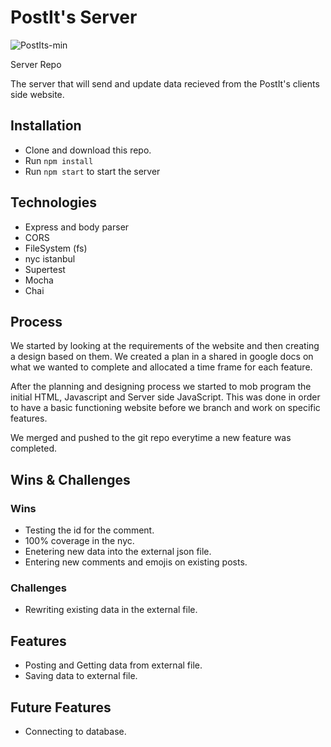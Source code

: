 # PostIt's Server


![PostIts-min](https://user-images.githubusercontent.com/73439151/99552244-af7d2b00-29b4-11eb-962d-9877b1f5e6ae.gif)

Server Repo

The server that will send and update data recieved from the PostIt's clients side website.

## Installation

* Clone and download this repo.
* Run `npm install`
* Run `npm start` to start the server

## Technologies

* Express and body parser
* CORS
* FileSystem (fs)
* nyc istanbul
* Supertest
* Mocha
* Chai

## Process

We started by looking at the requirements of the website and then creating a design based on them. We created a plan in a shared in google docs on what we wanted to complete and allocated a time frame for each feature.


After the planning and designing process we started to mob program the initial HTML, Javascript and Server side JavaScript. This was done in order to have a basic functioning website before we branch and work on specific features.

We merged and pushed to the git repo everytime a new feature was completed.


## Wins & Challenges
### Wins

* Testing the id for the comment.
* 100% coverage in the nyc.
* Enetering new data into the external json file.
* Entering new comments and emojis on existing posts.

### Challenges

* Rewriting existing data in the external file.


## Features
* Posting and Getting data from external file.
* Saving data to external file.

## Future Features
* Connecting to database.
